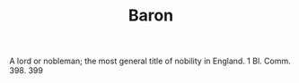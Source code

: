 ---
title: Baron
letter: B
permalink: "/definitions/bld-baron.html"
body: A lord or nobleman; the most general title of nobility in England. 1 Bl. Comm.
  398. 399
published_at: '2018-07-07'
source: Black's Law Dictionary 2nd Ed (1910)
layout: post
---